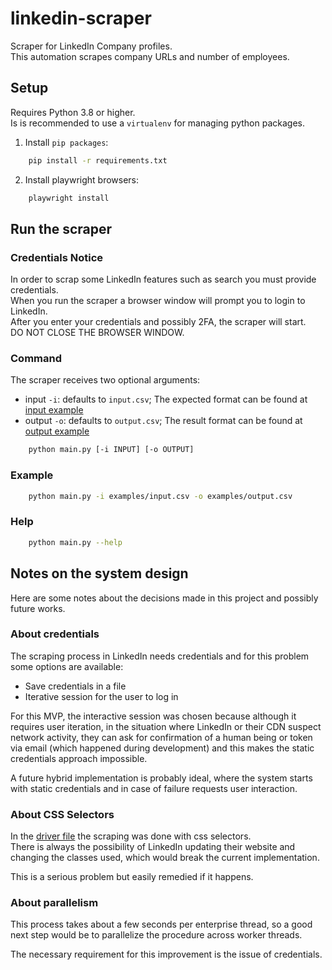 # linkedin-scraper

Scraper for LinkedIn Company profiles.   
This automation scrapes company URLs and number of employees.  

## Setup
Requires Python 3.8 or higher.   
Is is recommended to use a `virtualenv` for managing python packages.   


1. Install `pip packages`:

```sh
    pip install -r requirements.txt
```

2. Install playwright browsers:


```sh
    playwright install
```

## Run the scraper

### Credentials Notice

In order to scrap some LinkedIn features such as search you must provide credentials.   
When you run the scraper a browser window will prompt you to login to LinkedIn.   
After you enter your credentials and possibly 2FA, the scraper will start.   
DO NOT CLOSE THE BROWSER WINDOW.   


### Command

The scraper receives two optional arguments: 
- input `-i`: defaults to `input.csv`; The expected format can be found at [input example](./examples/input.csv)
- output `-o`: defaults to `output.csv`; The result format can be found at [output example](./examples/output.csv)

```sh
    python main.py [-i INPUT] [-o OUTPUT]
```


### Example

```sh
    python main.py -i examples/input.csv -o examples/output.csv
```

### Help

```sh
    python main.py --help
```

## Notes on the system design

Here are some notes about the decisions made in this project and possibly future works.   

### About credentials

The scraping process in LinkedIn needs credentials and for this problem some options are available:

- Save credentials in a file
- Iterative session for the user to log in

For this MVP, the interactive session was chosen because although it requires user iteration, in the situation where LinkedIn or their CDN suspect network activity, they can ask for confirmation of a human being or token via email (which happened during development) and this makes the static credentials approach impossible.   

A future hybrid implementation is probably ideal, where the system starts with static credentials and in case of failure requests user interaction. 

### About CSS Selectors

In the [driver file](./scraper/driver.py) the scraping was done with css selectors.   
There is always the possibility of LinkedIn updating their website and changing the classes used, which would break the current implementation.

This is a serious problem but easily remedied if it happens.


### About parallelism

This process takes about a few seconds per enterprise thread, so a good next step would be to parallelize the procedure across worker threads.   

The necessary requirement for this improvement is the issue of credentials.
